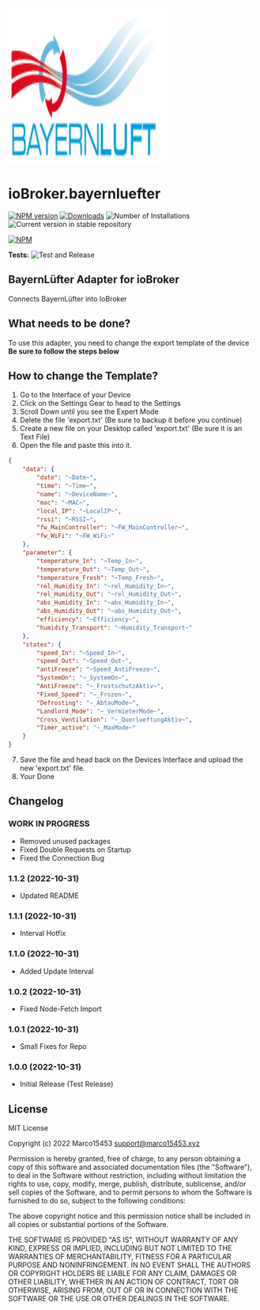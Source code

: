![Logo](admin/bayernluefter.png)
# ioBroker.bayernluefter

[![NPM version](https://img.shields.io/npm/v/iobroker.bayernluefter.svg)](https://www.npmjs.com/package/iobroker.bayernluefter)
[![Downloads](https://img.shields.io/npm/dm/iobroker.bayernluefter.svg)](https://www.npmjs.com/package/iobroker.bayernluefter)
![Number of Installations](https://iobroker.live/badges/bayernluefter-installed.svg)
![Current version in stable repository](https://iobroker.live/badges/bayernluefter-stable.svg)

[![NPM](https://nodei.co/npm/iobroker.bayernluefter.png?downloads=true)](https://nodei.co/npm/iobroker.bayernluefter/)

**Tests:** ![Test and Release](https://github.com/Marco15453/ioBroker.bayernluefter/workflows/Test%20and%20Release/badge.svg)

## BayernLüfter Adapter for ioBroker
Connects BayernLüfter into IoBroker

## What needs to be done?
To use this adapter, you need to change the export template of the device
**Be sure to follow the steps below**

## How to change the Template?
1. Go to the Interface of your Device
2. Click on the Settings Gear to head to the Settings
3. Scroll Down until you see the Expert Mode
4. Delete the file 'export.txt' (Be sure to backup it before you continue)
5. Create a new file on your Desktop called 'export.txt' (Be sure it is an Text File)
6. Open the file and paste this into it.
```json
{
    "data": {
        "date": "~Date~",
        "time": "~Time~",
        "name": "~DeviceName~",
        "mac": "~MAC~",
        "local_IP": "~LocalIP~",
        "rssi": "~RSSI~",
        "fw_MainController": "~FW_MainController~",
        "fw_WiFi": "~FW_WiFi~"
    },
    "parameter": {
        "temperature_In": "~Temp_In~",
        "temperature_Out": "~Temp_Out~",
        "temperature_Fresh": "~Temp_Fresh~",
        "rel_Humidity_In": "~rel_Humidity_In~",
        "rel_Humidity_Out": "~rel_Humidity_Out~",
        "abs_Humidity_In": "~abs_Humidity_In~",
        "abs_Humidity_Out": "~abs_Humidity_Out~",
        "efficiency": "~Efficiency~",
        "humidity_Transport": "~Humidity_Transport~"
    },
    "states": {
        "speed_In": "~Speed_In~",
        "speed_Out": "~Speed_Out~",
        "antiFreeze": "~Speed_AntiFreeze~",
        "SystemOn": "~_SystemOn~",
        "AntiFreeze": "~_FrostschutzAktiv~",
        "Fixed_Speed": "~_Frozen~",
        "Defrosting": "~_AbtauMode~",
        "Landlord_Mode": "~_VermieterMode~",
        "Cross_Ventilation": "~_QuerlueftungAktiv~",
        "Timer_active": "~_MaxMode~"
    }
}
```
7. Save the file and head back on the Devices Interface and upload the new 'export.txt' file.
8. Your Done

## Changelog
<!--
	Placeholder for the next version (at the beginning of the line):
	### **WORK IN PROGRESS**
-->
### **WORK IN PROGRESS**
* Removed unused packages
* Fixed Double Requests on Startup
* Fixed the Connection Bug

### 1.1.2 (2022-10-31)
* Updated README

### 1.1.1 (2022-10-31)
* Interval Hotfix

### 1.1.0 (2022-10-31)
* Added Update Interval

### 1.0.2 (2022-10-31)
* Fixed Node-Fetch Import

### 1.0.1 (2022-10-31)
* Small Fixes for Repo

### 1.0.0 (2022-10-31)
* Initial Release (Test Release)

## License
MIT License

Copyright (c) 2022 Marco15453 <support@marco15453.xyz>

Permission is hereby granted, free of charge, to any person obtaining a copy
of this software and associated documentation files (the "Software"), to deal
in the Software without restriction, including without limitation the rights
to use, copy, modify, merge, publish, distribute, sublicense, and/or sell
copies of the Software, and to permit persons to whom the Software is
furnished to do so, subject to the following conditions:

The above copyright notice and this permission notice shall be included in all
copies or substantial portions of the Software.

THE SOFTWARE IS PROVIDED "AS IS", WITHOUT WARRANTY OF ANY KIND, EXPRESS OR
IMPLIED, INCLUDING BUT NOT LIMITED TO THE WARRANTIES OF MERCHANTABILITY,
FITNESS FOR A PARTICULAR PURPOSE AND NONINFRINGEMENT. IN NO EVENT SHALL THE
AUTHORS OR COPYRIGHT HOLDERS BE LIABLE FOR ANY CLAIM, DAMAGES OR OTHER
LIABILITY, WHETHER IN AN ACTION OF CONTRACT, TORT OR OTHERWISE, ARISING FROM,
OUT OF OR IN CONNECTION WITH THE SOFTWARE OR THE USE OR OTHER DEALINGS IN THE
SOFTWARE.